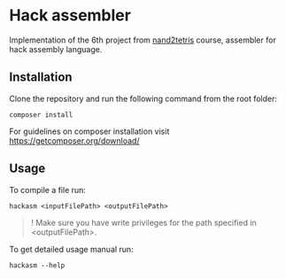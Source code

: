# Hack assembler
Implementation of the 6th project from [nand2tetris](http://www.nand2tetris.org/) course, assembler for hack assembly language.

## Installation
Clone the repository and run the following command from the root folder:

    composer install
For guidelines on composer installation visit https://getcomposer.org/download/

## Usage
To compile a file run:

    hackasm <inputFilePath> <outputFilePath>
> ! Make sure you have write privileges for the path specified in \<outputFilePath>.
>
To get detailed usage manual run:

    hackasm --help